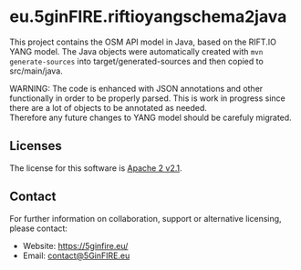 # eu.5ginFIRE.riftioyangschema2java

This project contains the OSM API model in Java, based on the RIFT.IO YANG model.
The Java objects were automatically created with `mvn generate-sources` into target/generated-sources and then copied to src/main/java.

WARNING:
The code is enhanced with JSON annotations and other functionally in order to be properly parsed. This is work in progress since there are a lot of objects to be annotated as needed.  
Therefore any future changes to YANG model should be carefuly migrated.

Licenses
--------

The license for this software is [Apache 2 v2.1](./src/license/header.txt).

Contact
-------

For further information on collaboration, support or alternative licensing, please contact:

* Website: https://5ginfire.eu/ 
* Email: contact@5GinFIRE.eu

